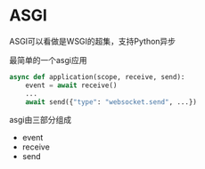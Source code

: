 # ASGI
ASGI可以看做是WSGI的超集，支持Python异步

最简单的一个asgi应用
```python
async def application(scope, receive, send):
    event = await receive()
    ...
    await send({"type": "websocket.send", ...})
```

asgi由三部分组成
* event
* receive
* send
